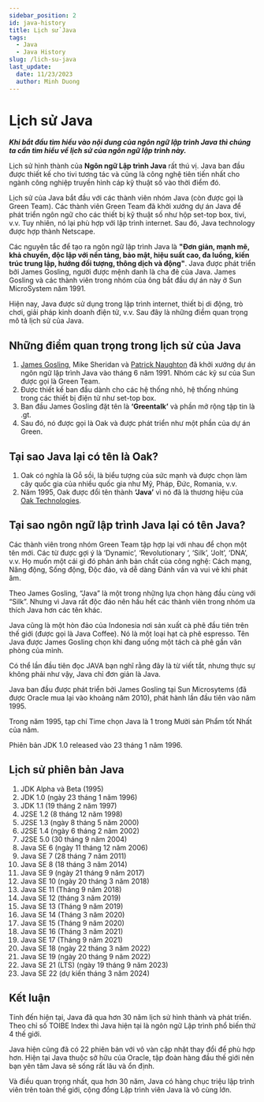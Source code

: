 ```yaml
---
sidebar_position: 2
id: java-history
title: Lịch sử Java
tags:
  - Java
  - Java History
slug: /lich-su-java
last_update:
  date: 11/23/2023
  author: Minh Duong
---
```


# Lịch sử Java

**_Khi bắt đầu tìm hiểu vào nội dung của ngôn ngữ lập trình Java thì chúng ta cần tìm hiểu về lịch sử của ngôn ngữ lập trình này._**

Lịch sử hình thành của **Ngôn ngữ Lập trình Java** rất thú vị. Java ban đầu được thiết kế cho tivi tương tác và cũng là công nghệ tiên tiến nhất cho ngành công nghiệp truyền hình cáp kỹ thuật số vào thời điểm đó.

Lịch sử của Java bắt đầu với các thành viên nhóm Java (còn được gọi là Green Team). Các thành viên Green Team đã khởi xướng dự án Java để phát triển ngôn ngữ cho các thiết bị kỹ thuật số như hộp set-top box, tivi, v.v. Tuy nhiên, nó lại phù hợp với lập trình internet. Sau đó, Java technology được hợp thành Netscape.

Các nguyên tắc để tạo ra ngôn ngữ lập trình Java là **"Đơn giản, mạnh mẽ, khả chuyển, độc lập với nền tảng, bảo mật, hiệu suất cao, đa luồng, kiến trúc trung lập, hướng đối tượng, thông dịch và động"**. Java được phát triển bởi James Gosling, người được mệnh danh là cha đẻ của Java. James Gosling và các thành viên trong nhóm của ông bắt đầu dự án này ở Sun MicroSystem năm 1991.

Hiện nay, Java được sử dụng trong lập trình internet, thiết bị di động, trò chơi, giải pháp kinh doanh điện tử, v.v. Sau đây là những điểm quan trọng mô tả lịch sử của Java.

## Những điểm quan trọng trong lịch sử của Java

1. [James Gosling](https://vi.wikipedia.org/wiki/James_Gosling "Wiki: James Gosling"), Mike Sheridan và [Patrick Naughton](https://en.wikipedia.org/wiki/Patrick_Naughton "Wiki: Patrick Naughton") đã khởi xướng dự án ngôn ngữ lập trình Java vào tháng 6 năm 1991. Nhóm các kỹ sư của Sun được gọi là Green Team.
2. Được thiết kế ban đầu dành cho các hệ thống nhỏ, hệ thống nhúng trong các thiết bị điện tử như set-top box.
3. Ban đầu James Gosling đặt tên là **‘Greentalk’** và phần mở rộng tập tin là .gt.
4. Sau đó, nó được gọi là Oak và được phát triển như một phần của dự án Green.

## Tại sao Java lại có tên là Oak?

1. Oak có nghĩa là Gỗ sồi, là biểu tượng của sức mạnh và được chọn làm cây quốc gia của nhiều quốc gia như Mỹ, Pháp, Đức, Romania, v.v.
2. Năm 1995, Oak được đổi tên thành **‘Java’** vì nó đã là thương hiệu của [Oak Technologies](https://www.oaktekinc.com/).

## Tại sao ngôn ngữ lập trình Java lại có tên Java?

Các thành viên trong nhóm Green Team tập hợp lại với nhau để chọn một tên mới. Các từ được gợi ý là ‘Dynamic’, ‘Revolutionary ‘, ‘Silk’, ‘Jolt’, ‘DNA’, v.v. Họ muốn một cái gì đó phản ánh bản chất của công nghệ: Cách mạng, Năng động, Sống động, Độc đáo, và dễ dàng Đánh vần và vui vẻ khi phát âm.

Theo James Gosling, “Java” là một trong những lựa chọn hàng đầu cùng với “Silk”. Nhưng vì Java rất độc đáo nên hầu hết các thành viên trong nhóm ưa thích Java hơn các tên khác.

Java cũng là một hòn đảo của Indonesia nơi sản xuất cà phê đầu tiên trên thế giới (được gọi là Java Coffee). Nó là một loại hạt cà phê espresso. Tên Java được James Gosling chọn khi đang uống một tách cà phê gần văn phòng của mình.

Có thể lần đầu tiên đọc JAVA bạn nghĩ rằng đây là từ viết tắt, nhưng thực sự không phải như vậy, Java chỉ đơn giản là Java.

Java ban đầu được phát triển bởi James Gosling tại Sun Microsytems (đã được Oracle mua lại vào khoảng năm 2010), phát hành lần đầu tiên vào năm 1995.

Trong năm 1995, tạp chí Time chọn Java là 1 trong Mười sản Phẩm tốt Nhất của năm.

Phiên bản JDK 1.0 released vào 23 tháng 1 năm 1996.

## Lịch sử phiên bản Java

1. JDK Alpha và Beta (1995)
2. JDK 1.0 (ngày 23 tháng 1 năm 1996)
3. JDK 1.1 (19 tháng 2 năm 1997)
4. J2SE 1.2 (8 tháng 12 năm 1998)
5. J2SE 1.3 (ngày 8 tháng 5 năm 2000)
6. J2SE 1.4 (ngày 6 tháng 2 năm 2002)
7. J2SE 5.0 (30 tháng 9 năm 2004)
8. Java SE 6 (ngày 11 tháng 12 năm 2006)
9. Java SE 7 (28 tháng 7 năm 2011)
10. Java SE 8 (18 tháng 3 năm 2014)
11. Java SE 9 (ngày 21 tháng 9 năm 2017)
12. Java SE 10 (ngày 20 tháng 3 năm 2018)
13. Java SE 11 (Tháng 9 năm 2018)
14. Java SE 12 (tháng 3 năm 2019)
15. Java SE 13 (Tháng 9 năm 2019)
16. Java SE 14 (Tháng 3 năm 2020)
17. Java SE 15 (Tháng 9 năm 2020)
18. Java SE 16 (Tháng 3 năm 2021)
19. Java SE 17 (Tháng 9 năm 2021)
20. Java SE 18 (ngày 22 tháng 3 năm 2022)
21. Java SE 19 (ngày 20 tháng 9 năm 2022)
22. Java SE 21 (LTS) (ngày 19 tháng 9 năm 2023)
23. Java SE 22 (dự kiến tháng 3 năm 2024)

## Kết luận

Tính đến hiện tại, Java đã qua hơn 30 năm lịch sử hình thành và phát triển. Theo chỉ số TOIBE Index thì Java hiện tại là ngôn ngữ Lập trình phổ biến thứ 4 thế giới.

Java hiện cũng đã có 22 phiên bản với vô vàn cập nhật thay đổi để phù hợp hơn. Hiện tại Java thuộc sở hữu của Oracle, tập đoàn hàng đầu thế giới nên bạn yên tâm Java sẽ sống rất lâu và ổn định.

Và điều quan trọng nhất, qua hơn 30 năm, Java có hàng chục triệu lập trình viên trên toàn thế giới, cộng đồng Lập trình viên Java là vô cùng lớn.